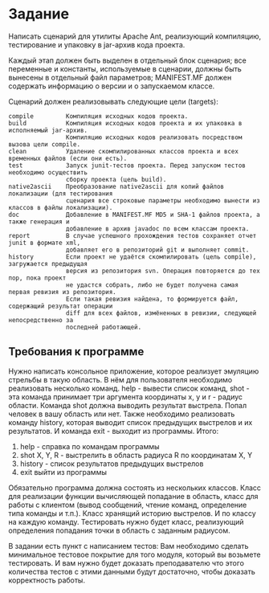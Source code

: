 # Задание
Написать сценарий для утилиты Apache Ant, реализующий компиляцию, тестирование
и упаковку в jar-архив кода проекта.

Каждый этап должен быть выделен в отдельный блок сценария; все переменные и константы,
используемые в сценарии, должны быть вынесены в отдельный файл параметров;
MANIFEST.MF должен содержать информацию о версии и о запускаемом классе.

Сценарий должен реализовывать следующие цели (targets):

```
compile         Компиляция исходных кодов проекта.
build           Компиляция исходных кодов проекта и их упаковка в исполняемый jar-архив.
                Компиляцию исходных кодов реализовать посредством вызова цели compile.
clean           Удаление скомпилированных классов проекта и всех временных файлов (если они есть).
test            Запуск junit-тестов проекта. Перед запуском тестов необходимо осуществить
                сборку проекта (цель build).
native2ascii    Преобразование native2ascii для копий файлов локализации (для тестирования
                сценария все строковые параметры необходимо вынести из классов в файлы локализации).
doc             Добавление в MANIFEST.MF MD5 и SHA-1 файлов проекта, а также генерация и
                добавление в архив javadoc по всем классам проекта.
report          В случае успешного прохождения тестов сохраняет отчет junit в формате xml,
                добавляет его в репозиторий git и выполняет commit.
history         Если проект не удаётся скомпилировать (цель compile), загружается предыдущая
                версия из репозитория svn. Операция повторяется до тех пор, пока проект 
                не удастся собрать, либо не будет получена самая первая ревизия из репозитория. 
                Если такая ревизия найдена, то формируется файл, содержащий результат операции 
                diff для всех файлов, измёненных в ревизии, следующей непосредственно за 
                последней работающей.
```

## Требования к программе

Нужно написать консольное приложение, которое реализует эмуляцию стрельбы в такую область. 
В нём для пользователя необходимо реализовать несколько команд. 
help - вывести список команд, 
shot - эта команда принимает три аргумента координаты x, y и r - радиус области. 
Команда shot должна выводить результат выстрела. Попал человек в вашу область или нет. 
Также необходимо реализовать команду history, которая выводит список предыдущих выстрелов и их 
результатов. И команда exit - выходит из программы. Итого:
1. help - справка по командам программы
2. shot X, Y, R - выстрелить в область радиуса R по координатам X, Y
3. history - список результатов предыдущих выстрелов
4. exit выйти из программы

Обязательно программа должна состоять из нескольких классов. Класс для реализации функции
вычисляющей попадание в область, класс для работы с клиентом (вывод сообщений, чтение команд,
определение типа команды и т.п.). Класс хранящий историю выстрелов. И по классу на каждую
команду.
Тестировать нужно будет класс, реализующий определения попадания точки в область с заданным
радиусом.

В задании есть пункт с написанием тестов: Вам необходимо сделать минимальное тестовое
покрытие для того модуля, который вы возьмете тестировать. И вам нужно будет доказать 
преподавателю что этого количества тестов с этими данными будут достаточно, чтобы 
доказать корректность работы.